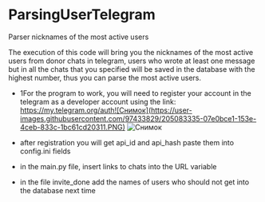 # ParsingUserTelegram
Parser nicknames of the most active users

The execution of this code will bring you the nicknames of the most active users from donor chats in telegram, users who wrote at least one message but in all the chats that you specified will be saved in the database with the highest number, thus you can parse the most active users.

 - 1For the program to work, you will need to register your account in the telegram as a developer account using the link: https://my.telegram.org/auth![Снимок](https://user-images.githubusercontent.com/97433829/205083335-07e0bce1-153e-4ceb-833c-1bc61cd20311.PNG)
![Снимок](https://user-images.githubusercontent.com/97433829/205083446-19e5b62e-3ce4-451e-9bab-852342cc19e1.PNG)

 - after registration you will get api_id and api_hash paste them into config.ini fields
 - in the main.py file, insert links to chats into the URL variable
 - in the file invite_done add the names of users who should not get into the database next time
